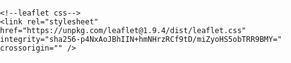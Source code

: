 <!DOCTYPE html>
<html lang="en">
<head>
    <meta charset="UTF-8">
    <meta name="viewport" content="width=device-width, initial-scale=1.0">
    <title>Document</title>
      
    <!--leaflet css-->
    <link rel="stylesheet" href="https://unpkg.com/leaflet@1.9.4/dist/leaflet.css" integrity="sha256-p4NxAoJBhIIN+hmNHrzRCf9tD/miZyoHS5obTRR9BMY=" crossorigin="" />
    

<style>
    html,body,#map{
        width: 100%;
        height: 100vh;
        margin: 0;
        padding: 0;
    }

</style>
</head>


<body>    
    <div id= "map"></div>
</body>
</html>


<!--leaflet js-->
<script src="https://unpkg.com/leaflet@1.9.4/dist/leaflet.js" integrity="sha256-20nQCchB9co0qIjJZRGuk2/Z9VM+kNiyxNV1lvTlZBo=" crossorigin=""></script>

<!--leaflet draw plugin-->
<link rel="stylesheet" href="https://cdnjs.cloudflare.com/ajax/libs/leaflet.draw/0.4.2/leaflet.draw.css"/>
 <script src="https://cdnjs.cloudflare.com/ajax/libs/leaflet.draw/0.4.2/leaflet.draw.js"></script>


<script>


    //map initialization
    var map = L.map('map').setView([20.5937, 78.9629], 5);


//osm layer
var osm = L.tileLayer('https://tile.openstreetmap.org/{z}/{x}/{y}.png', {
    attribution: '&copy; <a href="https://www.openstreetmap.org/copyright">OpenStreetMap</a> contributors'
})
 osm.addTo(map);

//water color
var Watercolor = L.tileLayer('https://tiles.stadiamaps.com/tiles/stamen_watercolor/{z}/{x}/{y}.{ext}', {
	minZoom: 1,
	maxZoom: 16,
	attribution: '&copy; <a href="https://www.stadiamaps.com/" target="_blank">Stadia Maps</a> &copy; <a href="https://www.stamen.com/" target="_blank">Stamen Design</a> &copy; <a href="https://openmaptiles.org/" target="_blank">OpenMapTiles</a> &copy; <a href="https://www.openstreetmap.org/copyright">OpenStreetMap</a> contributors',
	ext: 'jpg'
});
//watercolor.addTo(map);

///Dark color
var dark = L.tileLayer('https://tiles.stadiamaps.com/tiles/alidade_smooth_dark/{z}/{x}/{y}{r}.{ext}', {
	minZoom: 0,
	maxZoom: 20,
	attribution: '&copy; <a href="https://www.stadiamaps.com/" target="_blank">Stadia Maps</a> &copy; <a href="https://openmaptiles.org/" target="_blank">OpenMapTiles</a> &copy; <a href="https://www.openstreetmap.org/copyright">OpenStreetMap</a> contributors',
	ext: 'png'
});
//darkcolor.addTo(map);

//googlestreets
googleStreets = L.tileLayer('http://{s}.google.com/vt/lyrs=m&x={x}&y={y}&z={z}',{
    maxZoom: 20,
    subdomains:['mt0','mt1','mt2','mt3']
});
////googleStreets.addTo(map);

//satelite 
googleSat = L.tileLayer('http://{s}.google.com/vt/lyrs=s&x={x}&y={y}&z={z}',{
    maxZoom: 20,
    subdomains:['mt0','mt1','mt2','mt3']
});
///googleSat.addTo(map)

//marker
var myIcon = L.icon({
        iconUrl: 'red_marker.png',
        iconSize: [40, 40],
    });
var singleMarker = L.marker([20.5937, 78.9629], { icon: myIcon , draggable: true});
var popup = singleMarker.bindPopup('This is the India' + singleMarker .getLatLng()).openPopup()
popup.addTo(map);

var secondMarker = L.marker([25.5937, 78.9629], { icon: myIcon , draggable: true});

console.log(singleMarker.toGeoJSON())

/*==============================================
                    LAYER CONTROL
    ================================================*/
    var baseMaps = {
        "OSM": osm,
        "Water color map": Watercolor,
        'Dark': dark,
        'Google Street': googleStreets,
        "Google Satellite": googleSat,
    };
    var overlayMaps = {
        "First Marker": singleMarker,
        "second Marker": secondMarker
    };
    // map.removeLayer(singleMarker)
    L.control.layers(baseMaps, overlayMaps, {collapsed:false }).addTo(map);
    
    /*==============================================
                       leaflet draw   
    ================================================*/
       
  var drawnFeatures = new L.FeatureGroup();
      map.addLayer(drawnFeatures);

    var drawControl = new L.Control.Draw({
         edit:{
            featureGroup: drawnFeatures,
            remove: false
         },
    });
     map.addControl(drawControl);

     
     map.on("draw:created", function(e){
        var type = e.layerType;   
        var layer = e.layer;
     drawnFeatures.addLayer(layer);
     });

     map.on("draw:edited", function(e){
        var type = e.layers;   
        var layer = e.layer;
     drawnFeatures.addLayer(layer);

    
     layers.eachLayer(function(layer){
         console.log(layer)
     })
    })
    

     
    
</script>
